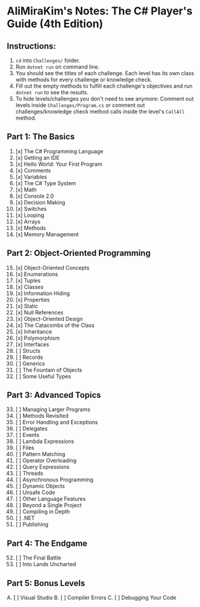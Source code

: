 # AliMiraKim's Notes: The C# Player's Guide (4th Edition)

## Instructions:
1. `cd` into `Challenges/` folder.
2. Run `dotnet run` on command line.
3. You should see the titles of each challenge. Each level has its own class with methods for every challenge or knowledge check.
4. Fill out the empty methods to fulfill each challenge's objectives and run `dotnet run` to see the results.
5. To hide levels/challenges you don't need to see anymore: Comment out levels inside `Challenges/Program.cs` or comment out challenges/knowledge check method calls inside the level's `CallAll` method.

## Part 1: The Basics
01. [x] The C# Programming Language
02. [x] Getting an IDE
03. [x] Hello World: Your First Program
04. [x] Comments
05. [x] Variables
06. [x] The C# Type System
07. [x]  Math
08. [x] Console 2.0
09. [x] Decision Making
10. [x] Switches
11. [x] Looping
12. [x] Arrays
13. [x] Methods
14. [x] Memory Management

## Part 2: Object-Oriented Programming
15. [x] Object-Oriented Concepts
16. [x] Enumerations
17. [x] Tuples
18. [x] Classes
19. [x] Information Hiding
20. [x] Properties
21. [x] Static
22. [x] Null References
23. [x] Object-Oriented Design
24. [x] The Catacombs of the Class
25. [x] Inheritance
26. [x] Polymorphism
27. [x] Interfaces
28. [ ] Structs
29. [ ] Records
30. [ ] Generics
31. [ ] The Fountain of Objects
32. [ ] Some Useful Types

## Part 3: Advanced Topics
33. [ ] Managing Larger Programs
34. [ ] Methods Revisited
35. [ ] Error Handling and Exceptions
36. [ ] Delegates
37. [ ] Events
38. [ ] Lambda Expressions
39. [ ] Files
40. [ ] Pattern Matching
41. [ ] Operator Overloading
42. [ ] Query Expressions
43. [ ] Threads
44. [ ] Asynchronous Programming
45. [ ] Dynamic Objects
46. [ ] Unsafe Code
47. [ ] Other Language Features
48. [ ] Beyond a Single Project
49. [ ] Compiling in Depth
50. [ ] .NET
51. [ ] Publishing


## Part 4: The Endgame
52. [ ] The Final Battle
53. [ ] Into Lands Uncharted

## Part 5: Bonus Levels
A. [ ] Visual Studio
B. [ ] Compiler Errors
C. [ ] Debugging Your Code